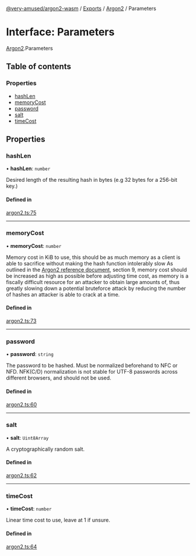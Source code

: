 [@very-amused/argon2-wasm](../README.md) / [Exports](../modules.md) / [Argon2](../modules/Argon2.md) / Parameters

# Interface: Parameters

[Argon2](../modules/Argon2.md).Parameters

## Table of contents

### Properties

- [hashLen](Argon2.Parameters.md#hashlen)
- [memoryCost](Argon2.Parameters.md#memorycost)
- [password](Argon2.Parameters.md#password)
- [salt](Argon2.Parameters.md#salt)
- [timeCost](Argon2.Parameters.md#timecost)

## Properties

### hashLen

• **hashLen**: `number`

Desired length of the resulting hash in bytes (e.g 32 bytes for a 256-bit key.)

#### Defined in

[argon2.ts:75](https://github.com/very-amused/argon2-wasm/blob/9da2389/src/argon2.ts#L75)

___

### memoryCost

• **memoryCost**: `number`

Memory cost in KiB to use,
this should be as much memory as a client is able to sacrifice without making the hash function intolerably slow
As outlined in the [Argon2 reference document](https://github.com/P-H-C/phc-winner-argon2/blob/master/argon2-specs.pdf), section 9,
memory cost should be increased as high as possible before adjusting time cost,
as memory is a fiscally difficult resource for an attacker to obtain large amounts of, thus greatly slowing down a potential bruteforce attack
by reducing the number of hashes an attacker is able to crack at a time.

#### Defined in

[argon2.ts:73](https://github.com/very-amused/argon2-wasm/blob/9da2389/src/argon2.ts#L73)

___

### password

• **password**: `string`

The password to be hashed. Must be normalized beforehand to NFC or NFD. NFK(C/D) normalization is not stable for UTF-8 passwords across different browsers, and should not be used.

#### Defined in

[argon2.ts:60](https://github.com/very-amused/argon2-wasm/blob/9da2389/src/argon2.ts#L60)

___

### salt

• **salt**: `Uint8Array`

A cryptographically random salt.

#### Defined in

[argon2.ts:62](https://github.com/very-amused/argon2-wasm/blob/9da2389/src/argon2.ts#L62)

___

### timeCost

• **timeCost**: `number`

Linear time cost to use, leave at 1 if unsure.

#### Defined in

[argon2.ts:64](https://github.com/very-amused/argon2-wasm/blob/9da2389/src/argon2.ts#L64)
